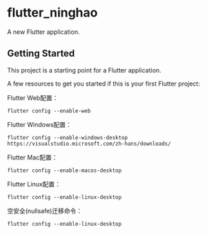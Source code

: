 # flutter_ninghao

A new Flutter application.

## Getting Started
This project is a starting point for a Flutter application.

A few resources to get you started if this is your first Flutter project:

Flutter Web配置：
```
flutter config --enable-web
```

Flutter Windows配置：
```
flutter config --enable-windows-desktop
https://visualstudio.microsoft.com/zh-hans/downloads/
```

Flutter Mac配置：
```
flutter config --enable-macos-desktop
```

Flutter Linux配置：
```
flutter config --enable-linux-desktop
```

空安全(nullsafe)迁移命令：
```
flutter config --enable-linux-desktop
```